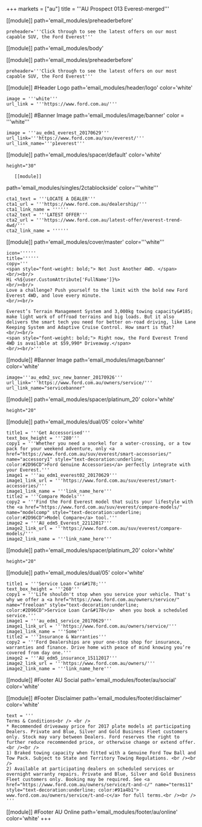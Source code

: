 +++
markets = ["au"]
title = '''AU Prospect 013 Everest-merged'''


[[module]]
path='email_modules/preheaderbefore'


	preheader='''Click through to see the latest offers on our most capable SUV, the Ford Everest'''

[[module]]
path='email_modules/body'

[[module]]
path='email_modules/preheaderbefore'


	preheader='''Click through to see the latest offers on our most capable SUV, the Ford Everest'''

[[module]] #Header Logo
path='email_modules/header/logo'
color='white'

	image = '''white'''
	url_link = '''https://www.ford.com.au/'''


[[module]] #Banner Image
path='email_modules/image/banner'
color = '''white'''

	image = '''au_edm1_everest_20170629'''
    url_link='''https://www.ford.com.au/suv/everest/'''
	url_link_name='''p1everest'''

[[module]]
path='email_modules/spacer/default'
color='white'

	height="30"
    
       [[module]]
path='email_modules/singles/2ctablockside'
color='''white'''

	cta1_text = '''LOCATE A DEALER'''
	cta1_url = '''https://www.ford.com.au/dealership/'''
	cta1_link_name = ''''''
	cta2_text = '''LATEST OFFER'''
	cta2_url = '''https://www.ford.com.au/latest-offer/everest-trend-4wd/'''
	cta2_link_name = ''''''


[[module]]
path='email_modules/cover/master'
color='''white'''

	icon=''''''
	title=''''''
	copy='''
    <span style="font-weight: bold;"> Not Just Another 4WD. </span>
    <br/><br/>
    Hi <%${user.CustomAttribute['FullName']}%>
    <br/><br/>
    Love a challenge? Push yourself to the limit with the bold new Ford Everest 4WD, and love every minute.  
    <br/><br/>
    
    Everest’s Terrain Management System and 3,000kg towing capacity&#185; make light work of offroad terrains and big loads. But it also delivers the smart tech you need for better on-road driving, like Lane Keeping System and Adaptive Cruise Control. How smart is that?
    <br/><br/> 
    <span style="font-weight: bold;"> Right now, the Ford Everest Trend 4WD is available at $59,990* Driveaway.</span> 
    <br/><br/>'''

[[module]] #Banner Image
path='email_modules/image/banner'
color='white'

	image='''au_edm2_svc_new_banner_20170926'''
	url_link='''https://www.ford.com.au/owners/service/'''
	url_link_name="servicebanner"

[[module]]
path='email_modules/spacer/platinum_20'
color='white'

	height="20"


[[module]]
path='email_modules/dual/05'
color='white'

    title1 = '''Get Accessorised'''
    text_box_height = '''280'''
	copy1 = '''Whether you need a snorkel for a water-crossing, or a tow pack for your weekend adventure, only <a href="https://www.ford.com.au/suv/everest/smart-accessories/" name="accessory1" style="text-decoration:underline; color:#2D96CD">Ford Genuine Accessories</a> perfectly integrate with your Everest.'''
	image1 = '''au_edm1_everest02_20170629'''
	image1_link_url = '''https://www.ford.com.au/suv/everest/smart-accessories/'''
	image1_link_name = '''link_name_here'''
	title2 = '''Compare Models'''
	copy2 = '''Find the Ford Everest model that suits your lifestyle with the <a href="https://www.ford.com.au/suv/everest/compare-models/" name="modelcomp" style="text-decoration:underline; color:#2D96CD">Model Compare</a> tool.'''
	image2 = '''AU_edm5_Everest_22112017'''
	image2_link_url = '''https://www.ford.com.au/suv/everest/compare-models/'''
	image2_link_name = '''link_name_here'''


[[module]]
path='email_modules/spacer/platinum_20'
color='white'

	height="20"

[[module]]
path='email_modules/dual/05'
color='white'

	title1 = '''Service Loan Car&#178;'''
    text_box_height = '''260'''
	copy1 = '''Life shouldn't stop when you service your vehicle. That's why we offer a <a href="https://www.ford.com.au/owners/service/" name="freeloan" style="text-decoration:underline; color:#2D96CD">Service Loan Car&#178</a>  when you book a scheduled service.'''
	image1 = '''au_edm1_service_20170629'''
	image1_link_url = '''https://www.ford.com.au/owners/service/'''
	image1_link_name = '''Some'''
	title2 = '''Insurance & Warranties'''
	copy2 = '''Ford Dealerships are your one-stop shop for insurance, warranties and finance. Drive home with peace of mind knowing you’re covered from day one.'''
	image2 = '''AU_edm5_insurance_15112017'''
	image2_link_url = '''https://www.ford.com.au/owners/'''
	image2_link_name = '''link_name_here'''


[[module]] #Footer AU Social
path='email_modules/footer/au/social'
color='white'

[[module]] #Footer Disclaimer
path='email_modules/footer/disclaimer'
color='white'

	text = '''
    Terms & Conditions<br /> <br />
    * Recommended driveaway price for 2017 plate models at participating Dealers. Private and Blue, Silver and Gold Business Fleet customers only. Stock may vary between Dealers. Ford reserves the right to further reduce recommended price, or otherwise change or extend offer.<br /><br />
    1) Braked towing capacity when fitted with a Genuine Ford Tow Ball and Tow Pack. Subject to State and Territory Towing Regulations. <br /><br />
    2) Available at participating dealers on scheduled services or overnight warranty repairs. Private and Blue, Silver and Gold Business Fleet customers only. Booking may be required. See <a href="https://www.ford.com.au/owners/service/t-and-c/" name="terms11" style="text-decoration:underline; color:#91a4b1"> www.ford.com.au/owners/service/t-and-c</a> for full terms.<br /><br />
    '''
[[module]] #Footer AU Online
path='email_modules/footer/au/online'
color='white'
+++
